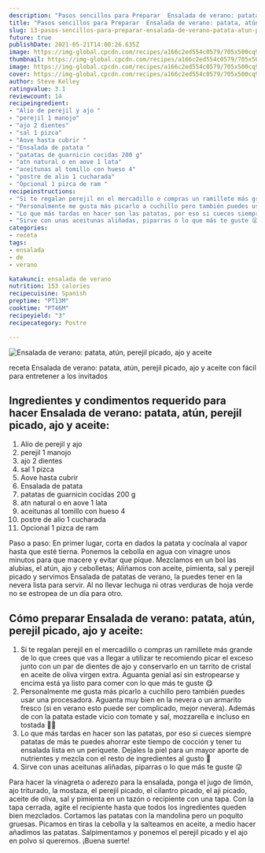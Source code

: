 ```yaml
---
description: "Pasos sencillos para Preparar  Ensalada de verano: patata, atún, perejil picado, ajo y aceite"
title: "Pasos sencillos para Preparar  Ensalada de verano: patata, atún, perejil picado, ajo y aceite"
slug: 13-pasos-sencillos-para-preparar-ensalada-de-verano-patata-atun-perejil-picado-ajo-y-aceite
future: true
publishDate: 2021-05-21T14:00:26.635Z
image: https://img-global.cpcdn.com/recipes/a166c2ed554c0579/705x500cq90/ensalada-de-verano-patata-atun-perejil-picado-ajo-y-aceite-foto-principal.jpg
thumbnail: https://img-global.cpcdn.com/recipes/a166c2ed554c0579/705x500cq90/ensalada-de-verano-patata-atun-perejil-picado-ajo-y-aceite-foto-principal.jpg
image: https://img-global.cpcdn.com/recipes/a166c2ed554c0579/705x500cq90/ensalada-de-verano-patata-atun-perejil-picado-ajo-y-aceite-foto-principal.jpg
cover: https://img-global.cpcdn.com/recipes/a166c2ed554c0579/705x500cq90/ensalada-de-verano-patata-atun-perejil-picado-ajo-y-aceite-foto-principal.jpg
author: Steve Kelley
ratingvalue: 3.1
reviewcount: 14
recipeingredient:
- "Alio de perejil y ajo "
- "perejil 1 manojo"
- "ajo 2 dientes"
- "sal 1 pizca"
- "Aove hasta cubrir "
- "Ensalada de patata "
- "patatas de guarnicin cocidas 200 g"
- "atn natural o en aove 1 lata"
- "aceitunas al tomillo con hueso 4"
- "postre de alio 1 cucharada"
- "Opcional 1 pizca de ram "
recipeinstructions:
- "Si te regalan perejil en el mercadillo o compras un ramillete más grande de lo que crees que vas a llegar a utilizar te recomiendo picar el exceso junto con un par de dientes de ajo y conservarlo en un tarrito de cristal en aceite de oliva virgen extra. Aguanta genial así sin estropearse y encima está ya listo para comer con lo que más te guste 😋"
- "Personalmente me gusta más picarlo a cuchillo pero también puedes usar una procesadora. Aguanta muy bien en la nevera o un armarito fresco (si en verano esto puede ser complicado, mejor nevera). Además de con la patata estade vicio con tomate y sal, mozzarella e incluso en tostada 🤤🤤"
- "Lo que más tardas en hacer son las patatas, por eso si cueces siempre patatas de más te puedes ahorrar este tiempo de cocción y tener tu ensalada lista en un periquete. Dejales la piel para un mayor aporte de nutrientes y mezcla con el resto de ingredientes al gusto 🥣"
- "Sirve con unas aceitunas aliñadas, piparras o lo que más te guste 😜"
categories:
- receta
tags:
- ensalada
- de
- verano

katakunci: ensalada de verano 
nutrition: 153 calories
recipecuisine: Spanish
preptime: "PT13M"
cooktime: "PT46M"
recipeyield: "3"
recipecategory: Postre

---
```



![Ensalada de verano: patata, atún, perejil picado, ajo y aceite](https://img-global.cpcdn.com/recipes/a166c2ed554c0579/705x500cq90/ensalada-de-verano-patata-atun-perejil-picado-ajo-y-aceite-foto-principal.jpg)

receta Ensalada de verano: patata, atún, perejil picado, ajo y aceite con fácil para entretener a los invitados

<!--inarticleads1-->

## Ingredientes y condimentos requerido para hacer Ensalada de verano: patata, atún, perejil picado, ajo y aceite:

1. Alio de perejil y ajo 
1. perejil 1 manojo
1. ajo 2 dientes
1. sal 1 pizca
1. Aove hasta cubrir 
1. Ensalada de patata 
1. patatas de guarnicin cocidas 200 g
1. atn natural o en aove 1 lata
1. aceitunas al tomillo con hueso 4
1. postre de alio 1 cucharada
1. Opcional 1 pizca de ram 

Paso a paso: En primer lugar, corta en dados la patata y cocínala al vapor hasta que esté tierna. Ponemos la cebolla en agua con vinagre unos minutos para que macere y evitar que pique. Mezclamos en un bol las alubias, el atún, ajo y cebolletas; Aliñamos con aceite, pimienta, sal y perejil picado y servimos Ensalada de patatas de verano, la puedes tener en la nevera lista para servir. Al no llevar lechuga ni otras verduras de hoja verde no se estropea de un día para otro. 

<!--inarticleads2-->

## Cómo preparar Ensalada de verano: patata, atún, perejil picado, ajo y aceite:

1. Si te regalan perejil en el mercadillo o compras un ramillete más grande de lo que crees que vas a llegar a utilizar te recomiendo picar el exceso junto con un par de dientes de ajo y conservarlo en un tarrito de cristal en aceite de oliva virgen extra. Aguanta genial así sin estropearse y encima está ya listo para comer con lo que más te guste 😋
1. Personalmente me gusta más picarlo a cuchillo pero también puedes usar una procesadora. Aguanta muy bien en la nevera o un armarito fresco (si en verano esto puede ser complicado, mejor nevera). Además de con la patata estade vicio con tomate y sal, mozzarella e incluso en tostada 🤤🤤
1. Lo que más tardas en hacer son las patatas, por eso si cueces siempre patatas de más te puedes ahorrar este tiempo de cocción y tener tu ensalada lista en un periquete. Dejales la piel para un mayor aporte de nutrientes y mezcla con el resto de ingredientes al gusto 🥣
1. Sirve con unas aceitunas aliñadas, piparras o lo que más te guste 😜


Para hacer la vinagreta o aderezo para la ensalada, ponga el jugo de limón, ajo triturado, la mostaza, el perejil picado, el cilantro picado, el aji picado, aceite de oliva, sal y pimienta en un tazón o recipiente con una tapa. Con la tapa cerrada, agite el recipiente hasta que todos los ingredientes queden bien mezclados. Cortamos las patatas con la mandolina pero un poquito gruesas. Picamos en tiras la cebolla y la salteamos en aceite, a medio hacer añadimos las patatas. Salpimentamos y ponemos el perejil picado y el ajo en polvo si queremos. 
¡Buena suerte!

